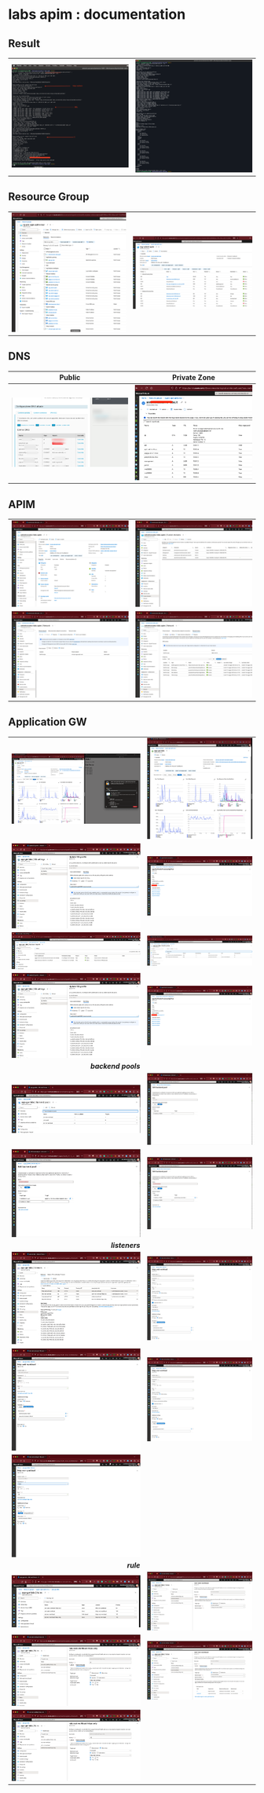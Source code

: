 # labs apim : documentation

## Result

|                                       |                                       |
| :---:                                 | :---:                                 |
| ![](../img/06.api.png)                | ![](../img/06.web.png)                |


## Resource Group 
|                                |                                        |
| :---:                          | :---:                                  |
| ![x](../img/02.azure.resource.group.png)        | ![x](../img/03.azure.nsg.subnet.apim.png) |


## DNS

|  Public                       | Private Zone                          |
| :---:                         | :---:                                 |
| ![](../img/01.dns.public.png) | ![](../img/04.azure.private.dns.png)  |

## APIM
|                                |                                        |
| :---:                          | :---:                                  |
| ![x](../img/28.apim.png)        | ![x](../img/30.apim.custom.domain.png) |
| ![x](../img/31.apim.vnet.png)   | ![x](../img/32.apim.vnet.status.png)  |


## Application GW
|                                                               |                                                               |
| ---:                                                          | :---:                                                         |
|![x](../img/05.www.png)                                        | ![x](../img/27.app.gw.png)                                    |
|![x](../img/26.app.gw.ssl.profile.policies.png)                | ![x](../img/25.app.gw.frontend.ip.png)                        |
|![x](../img/07.app.gw.be.health.png)                           | ![x](../img/08.app.gw.be.probes.png)                          |
|![x](../img/26.app.gw.ssl.profile.policies.png)                | ![x](../img/25.app.gw.frontend.ip.png)                        |
| ___backend pools___                                           |                                                               |
|![x](../img/10.app.gw.backend.pools.png)                       | ![x](../img/13.app.gw.backend.pools.sink-pool.png)            |
|![x](../img/11.app.gw.backend.pools.be-web-workload.png)       | ![x](../img/12.app.gw.backend.pools.be-rest-workload.png)     |
| ___listeners___                                               |                                                               |
|![x](../img/16.app.gw.listeners.png)                           | ![x](../img/17.app.gw.listeners.https-web-workload.png)       |
|![x](../img/18.app.gw.listeners.http-web-workload.png)         | ![x](../img/19.app.gw.listners.https-rest-workload.png)       |
|![x](../img/20.app.gw.listeners.http-rest-workload.png)        |                                                               |
|___rule___                                                     |                                                               |
|![x](../img/20.app.gw.rules.png)                               | ![x](../img/21.app.gw.rules.rule-web-workload.png)            |
|![x](../img/22.app.gw.rules.rule-web-workload-https-only.png)  | ![x](../img/23.app.gw.rules.rule-rest-workload.png)           |
![x](../img/24.app.gw.rules.rule-rest-workload-https-only.png)  |                                                               |
